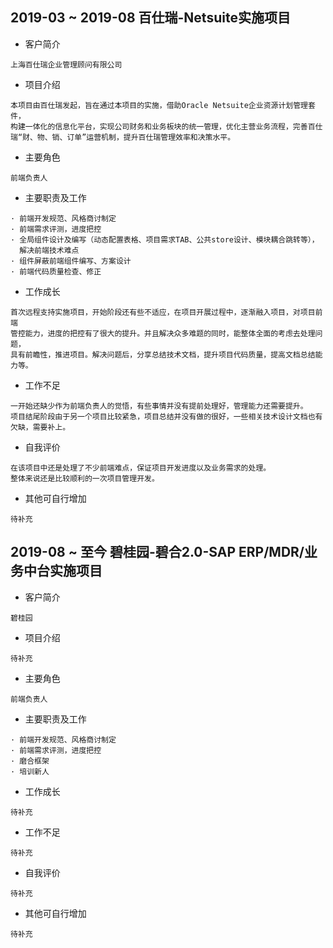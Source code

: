 ## 2019-03 ~ 2019-08 百仕瑞-Netsuite实施项目

- 客户简介
```
上海百仕瑞企业管理顾问有限公司
```

- 项目介绍
```
本项目由百仕瑞发起，旨在通过本项目的实施，借助Oracle Netsuite企业资源计划管理套件，
构建一体化的信息化平台，实现公司财务和业务板块的统一管理，优化主营业务流程，完善百仕
瑞“财、物、销、订单”运营机制，提升百仕瑞管理效率和决策水平。
```

- 主要角色
```
前端负责人
```

- 主要职责及工作
```
· 前端开发规范、风格商讨制定
· 前端需求评测，进度把控
· 全局组件设计及编写（动态配置表格、项目需求TAB、公共store设计、模块耦合跳转等），
  解决前端技术难点
· 组件屏蔽前端组件编写、方案设计
· 前端代码质量检查、修正
```

- 工作成长
```
首次远程支持实施项目，开始阶段还有些不适应，在项目开展过程中，逐渐融入项目，对项目前端
管控能力，进度的把控有了很大的提升。并且解决众多难题的同时，能整体全面的考虑去处理问题，
具有前瞻性，推进项目。解决问题后，分享总结技术文档，提升项目代码质量，提高文档总结能力等。
```

- 工作不足
```
一开始还缺少作为前端负责人的觉悟，有些事情并没有提前处理好，管理能力还需要提升。
项目结尾阶段由于另一个项目比较紧急，项目总结并没有做的很好，一些相关技术设计文档也有欠缺，需要补上。
```

- 自我评价
```
在该项目中还是处理了不少前端难点，保证项目开发进度以及业务需求的处理。
整体来说还是比较顺利的一次项目管理开发。
```

- 其他可自行增加
```
待补充
```

## 2019-08 ~ 至今 碧桂园-碧合2.0-SAP ERP/MDR/业务中台实施项目

- 客户简介
```
碧桂园
```

- 项目介绍
```
待补充
```

- 主要角色
```
前端负责人
```

- 主要职责及工作
```
· 前端开发规范、风格商讨制定
· 前端需求评测，进度把控
· 磨合框架
· 培训新人
```

- 工作成长
```
待补充
```

- 工作不足
```
待补充
```

- 自我评价
```
待补充
```

- 其他可自行增加
```
待补充
```
